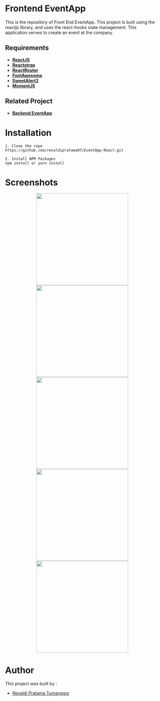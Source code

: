 # Frontend EventApp
This is the repository of Front End EventApp. This project is built using the reactjs library, and uses the react-hooks state management. This application serves to create an event at the company.

## Requirements
* **[ReactJS](https://reactjs.org/)**
* **[Reactstrap](https://reactstrap.github.io/)**
* **[ReactRouter](https://reactrouter.com/)**
* **[FontAwesome](https://fontawesome.com/how-to-use/on-the-web/using-with/react)**
* **[SweetAlert2](https://sweetalert2.github.io/)**
* **[MomentJS](https://momentjs.com/)**

## Related Project
* **[Backend EventApp](https://github.com/renaldipratama97/Backend-EventApp.git)**

# Installation
```
1. Clone the repo
https://github.com/renaldipratama97/EventApp-React.git

2. Install NPM Packages
npm install or yarn install

```
# Screenshots
<div display="flex" align="center">
<img src="https://user-images.githubusercontent.com/72293996/107486513-b6809780-6bb7-11eb-8189-5799d109e00f.png" width="300">
<img src="https://user-images.githubusercontent.com/72293996/107486735-f8114280-6bb7-11eb-88d7-21a0ddec3cd6.png" width="300">
<img src="https://user-images.githubusercontent.com/72293996/107486785-065f5e80-6bb8-11eb-8242-893bd8f88e06.png" width="300">
<img src="https://user-images.githubusercontent.com/72293996/107486845-170fd480-6bb8-11eb-9bab-8f3003172d11.png" width="300">
<img src="https://user-images.githubusercontent.com/72293996/107486890-255df080-6bb8-11eb-982b-428b6eb87eea.png" width="300">
</div>

# Author
This project was built by :
* [Renaldi Pratama Tumanggor](https://github.com/renaldipratama97)
